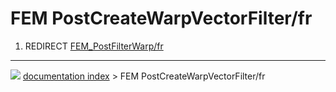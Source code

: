 # FEM PostCreateWarpVectorFilter/fr
1.  REDIRECT [FEM_PostFilterWarp/fr](FEM_PostFilterWarp/fr.md)



---
![](images/Right_arrow.png) [documentation index](../README.md) > FEM PostCreateWarpVectorFilter/fr
